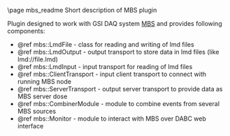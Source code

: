 \page mbs_readme Short description of MBS plugin

Plugin designed to work with GSI DAQ system [MBS](http://daq.gsi.de) and
provides following components:

   - @ref mbs::LmdFile  - class for reading and writing of lmd files
   - @ref mbs::LmdOutput - output transport to store data in lmd files (like lmd://file.lmd)
   - @ref mbs::LmdInput  - input transport for reading of lmd files
   - @ref mbs::ClientTransport - input client transport to connect with running MBS node
   - @ref mbs::ServerTransport - output server transport to provide data as MBS server dose
   - @ref mbs::CombinerModule - module to combine events from several MBS sources
   - @ref mbs::Monitor - module to interact with MBS over DABC web interface
